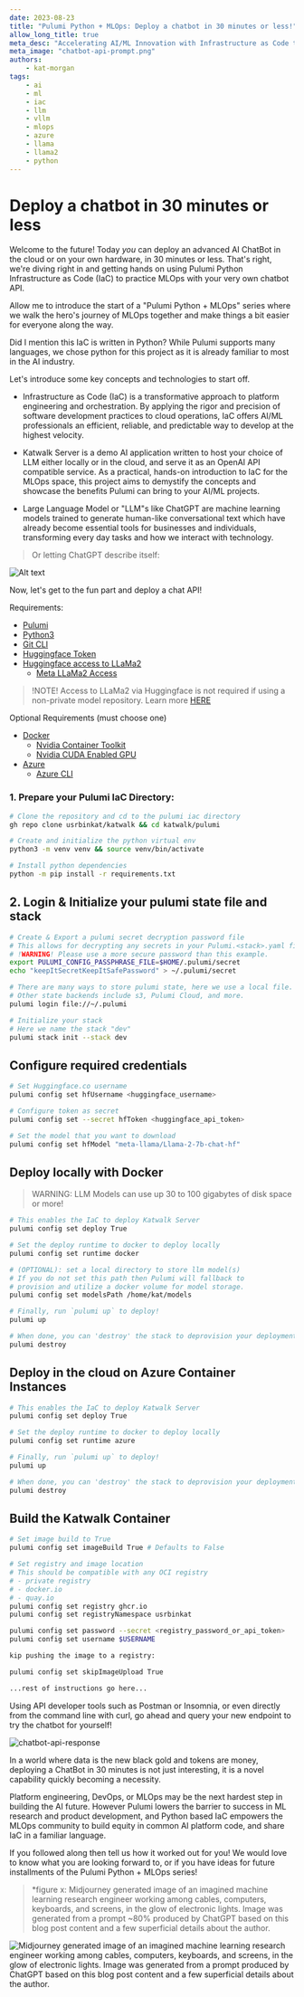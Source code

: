 ```yaml
---
date: 2023-08-23
title: "Pulumi Python + MLOps: Deploy a chatbot in 30 minutes or less!"
allow_long_title: true
meta_desc: "Accelerating AI/ML Innovation with Infrastructure as Code through a Hands-On Journey to deploy your own chatbot."
meta_image: "chatbot-api-prompt.png"
authors:
    - kat-morgan
tags:
    - ai
    - ml
    - iac
    - llm
    - vllm
    - mlops
    - azure
    - llama
    - llama2
    - python
---
```


# Deploy a chatbot in 30 minutes or less

Welcome to the future! Today *you* can deploy an advanced AI ChatBot in the cloud or on your own hardware, in 30 minutes or less. That's right, we're diving right in and getting hands on using Pulumi Python Infrastructure as Code (IaC) to practice MLOps with your very own chatbot API.

Allow me to introduce the start of a "Pulumi Python + MLOps" series where we walk the hero's journey of MLOps together and make things a bit easier for everyone along the way.

Did I mention this IaC is written in Python? While Pulumi supports many languages, we chose python for this project as it is already familiar to most in the AI industry.

Let's introduce some key concepts and technologies to start off.

- Infrastructure as Code (IaC) is a transformative approach to platform engineering and orchestration. By applying the rigor and precision of software development practices to cloud operations, IaC offers AI/ML professionals an efficient, reliable, and predictable way to develop at the highest velocity.

- Katwalk Server is a demo AI application written to host your choice of LLM either locally or in the cloud, and serve it as an OpenAI API compatible service. As a practical, hands-on introduction to IaC for the MLOps space, this project aims to demystify the concepts and showcase the benefits Pulumi can bring to your AI/ML projects.

- Large Language Model or "LLM"s like ChatGPT are machine learning models trained to generate human-like conversational text which have already become essential tools for businesses and individuals, transforming every day tasks and how we interact with technology.

> Or letting ChatGPT describe itself:

![Alt text](image-1.png)

Now, let's get to the fun part and deploy a chat API!

Requirements:

* [Pulumi](https://www.pulumi.com/docs/install/)
* [Python3](https://www.python.org/downloads/)
* [Git CLI](https://git-scm.com/book/en/v2/Getting-Started-Installing-Git)
* [Huggingface Token](https://huggingface.co/docs/transformers.js/guides/private)
* [Huggingface access to LLaMa2](https://huggingface.co/meta-llama)
  * [Meta LLaMa2 Access](https://ai.meta.com/resources/models-and-libraries/llama-downloads/)

> !NOTE! Access to LLaMa2 via Huggingface is not required if using a non-private model repository. Learn more [HERE](https://huggingface.co/docs/transformers.js/guides/private)

Optional Requirements (must choose one)

* [Docker](https://docs.docker.com/engine/install/)
  * [Nvidia Container Toolkit](https://docs.nvidia.com/datacenter/cloud-native/container-toolkit/latest/install-guide.html)
  * [Nvidia CUDA Enabled GPU](https://developer.nvidia.com/cuda-gpus)
* [Azure](https://azure.microsoft.com/en-us)
  * [Azure CLI](https://learn.microsoft.com/en-us/cli/azure/install-azure-cli)


### 1. Prepare your Pulumi IaC Directory:

```bash
# Clone the repository and cd to the pulumi iac directory
gh repo clone usrbinkat/katwalk && cd katwalk/pulumi

# Create and initialize the python virtual env
python3 -m venv venv && source venv/bin/activate

# Install python dependencies
python -m pip install -r requirements.txt
```

## 2. Login & Initialize your pulumi state file and stack

```bash
# Create & Export a pulumi secret decryption password file
# This allows for decrypting any secrets in your Pulumi.<stack>.yaml file
# !WARNING! Please use a more secure password than this example.
export PULUMI_CONFIG_PASSPHRASE_FILE=$HOME/.pulumi/secret
echo "keepItSecretKeepItSafePassword" > ~/.pulumi/secret

# There are many ways to store pulumi state, here we use a local file.
# Other state backends include s3, Pulumi Cloud, and more.
pulumi login file://~/.pulumi

# Initialize your stack
# Here we name the stack "dev"
pulumi stack init --stack dev
```


## Configure required credentials

```bash
# Set Huggingface.co username
pulumi config set hfUsername <huggingface_username>

# Configure token as secret
pulumi config set --secret hfToken <huggingface_api_token>

# Set the model that you want to download
pulumi config set hfModel "meta-llama/Llama-2-7b-chat-hf"
```

## Deploy locally with Docker

> WARNING: LLM Models can use up 30 to 100 gigabytes of disk space or more!

```bash
# This enables the IaC to deploy Katwalk Server
pulumi config set deploy True

# Set the deploy runtime to docker to deploy locally
pulumi config set runtime docker

# (OPTIONAL): set a local directory to store llm model(s)
# If you do not set this path then Pulumi will fallback to
# provision and utilize a docker volume for model storage.
pulumi config set modelsPath /home/kat/models

# Finally, run `pulumi up` to deploy!
pulumi up

# When done, you can 'destroy' the stack to deprovision your deployment
pulumi destroy
```

## Deploy in the cloud on Azure Container Instances

```bash
# This enables the IaC to deploy Katwalk Server
pulumi config set deploy True

# Set the deploy runtime to docker to deploy locally
pulumi config set runtime azure

# Finally, run `pulumi up` to deploy!
pulumi up

# When done, you can 'destroy' the stack to deprovision your deployment
pulumi destroy
```

## Build the Katwalk Container

```bash
# Set image build to True
pulumi config set imageBuild True # Defaults to False

# Set registry and image location
# This should be compatible with any OCI registry
# - private registry
# - docker.io
# - quay.io
pulumi config set registry ghcr.io
pulumi config set registryNamespace usrbinkat

pulumi config set password --secret <registry_password_or_api_token>
pulumi config set username $USERNAME

kip pushing the image to a registry:

pulumi config set skipImageUpload True
```


```txt
...rest of instructions go here...
```

Using API developer tools such as Postman or Insomnia, or even directly from the command line with curl, go ahead and query your new endpoint to try the chatbot for yourself!

![chatbot-api-response](./chatbot-api-prompt.png)

In a world where data is the new black gold and tokens are money, deploying a ChatBot in 30 minutes is not just interesting, it is a novel capability quickly becoming a necessity.

Platform engineering, DevOps, or MLOps may be the next hardest step in building the AI future. However Pulumi lowers the barrier to success in ML research and product development, and Python based IaC empowers the MLOps community to build equity in common AI platform code, and share IaC in a familiar language.

If you followed along then tell us how it worked out for you! We would love to know what you are looking forward to, or if you have ideas for future installments of the Pulumi Python + MLOps series!

> *figure x: Midjourney generated image of an imagined machine learning research engineer working among cables, computers, keyboards, and screens, in the glow of electronic lights. Image was generated from a prompt ~80% produced by ChatGPT based on this blog post content and a few superficial details about the author.

![Midjourney generated image of an imagined machine learning research engineer working among cables, computers, keyboards, and screens, in the glow of electronic lights. Image was generated from a prompt produced by ChatGPT based on this blog post content and a few superficial details about the author.](image-2.png)
